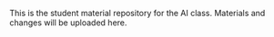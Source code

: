 This is the student material repository for the AI class. Materials and changes will be uploaded here.
